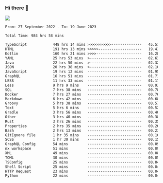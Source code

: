 ### Hi there 👋

<!--<a href="https://github.com/search?o=desc&q=author%3Abushiyi&s=committer-date&type=Commits">-->
<!--    <img align="center" height = "178" src="https://github-readme-stats.vercel.app/api?username=bushiyi&count_private=true&show_icons=true&theme=noctis_minimus&hide=contribs&include_all_commits=true" />-->
<!--</a>-->
<!--<a href="https://github.com/bushiyi?tab=repositories">-->
<!--    <img align="center" height = "178" src="https://github-readme-stats.vercel.app/api/top-langs/?username=bushiyi&count_private=true&theme=noctis_minimus" />-->
<!--</a>-->
 
<!-- [![Ashutosh's github activity graph](https://activity-graph.herokuapp.com/graph?username=bushiyi&theme=react&bg_color=1B2932&point=698B69&line=698B69)](https://github.com/ashutosh00710/github-readme-activity-graph)
 -->


![](https://raw.githubusercontent.com/bushiyi/bushiyi/master/assets/github-contribution-grid-snake.svg)

<!--START_SECTION:waka-->

```txt
From: 27 September 2022 - To: 19 June 2023

Total Time: 984 hrs 58 mins

TypeScript            448 hrs 14 mins >>>>>>>>>>>--------------   45.51 %
HTML                  191 hrs 13 mins >>>>>--------------------   19.41 %
Kotlin                160 hrs 21 mins >>>>---------------------   16.28 %
YAML                  25 hrs 53 mins  >------------------------   02.63 %
Java                  22 hrs 50 mins  >------------------------   02.32 %
JSON                  20 hrs 38 mins  >------------------------   02.10 %
JavaScript            19 hrs 12 mins  -------------------------   01.95 %
GraphQL               16 hrs 51 mins  -------------------------   01.71 %
LESS                  11 hrs 33 mins  -------------------------   01.17 %
Less                  9 hrs 9 mins    -------------------------   00.93 %
SQL                   7 hrs 38 mins   -------------------------   00.78 %
Docker                7 hrs 27 mins   -------------------------   00.76 %
Markdown              6 hrs 42 mins   -------------------------   00.68 %
Groovy                5 hrs 38 mins   -------------------------   00.57 %
Text                  5 hrs 6 mins    -------------------------   00.52 %
Gradle                3 hrs 56 mins   -------------------------   00.40 %
Other                 3 hrs 46 mins   -------------------------   00.38 %
Rust                  3 hrs 26 mins   -------------------------   00.35 %
Properties            2 hrs 35 mins   -------------------------   00.26 %
Bash                  2 hrs 13 mins   -------------------------   00.23 %
GitIgnore file        1 hr 35 mins    -------------------------   00.16 %
SCSS                  1 hr 30 mins    -------------------------   00.15 %
GraphQL Config        54 mins         -------------------------   00.09 %
nx workspace          51 mins         -------------------------   00.09 %
XML                   49 mins         -------------------------   00.08 %
TOML                  30 mins         -------------------------   00.05 %
TSConfig              25 mins         -------------------------   00.04 %
Shell Script          25 mins         -------------------------   00.04 %
HTTP Request          23 mins         -------------------------   00.04 %
Python                22 mins         -------------------------   00.04 %
```

<!--END_SECTION:waka-->

